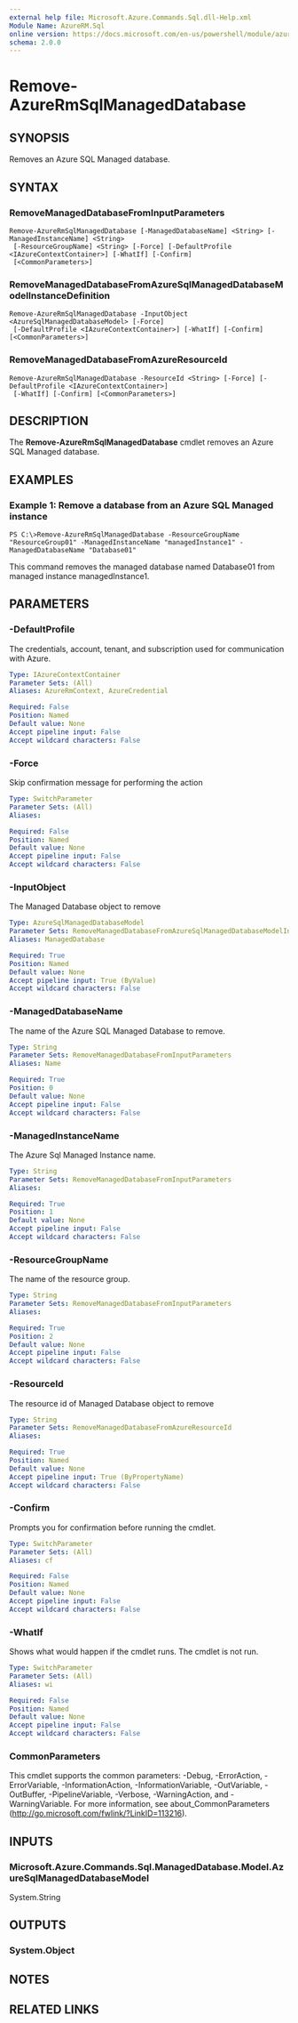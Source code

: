 ```yaml
---
external help file: Microsoft.Azure.Commands.Sql.dll-Help.xml
Module Name: AzureRM.Sql
online version: https://docs.microsoft.com/en-us/powershell/module/azurerm.sql/remove-azurermsqlmanageddatabase
schema: 2.0.0
---
```


# Remove-AzureRmSqlManagedDatabase

## SYNOPSIS
Removes an Azure SQL Managed database.

## SYNTAX

### RemoveManagedDatabaseFromInputParameters
```
Remove-AzureRmSqlManagedDatabase [-ManagedDatabaseName] <String> [-ManagedInstanceName] <String>
 [-ResourceGroupName] <String> [-Force] [-DefaultProfile <IAzureContextContainer>] [-WhatIf] [-Confirm]
 [<CommonParameters>]
```

### RemoveManagedDatabaseFromAzureSqlManagedDatabaseModelInstanceDefinition
```
Remove-AzureRmSqlManagedDatabase -InputObject <AzureSqlManagedDatabaseModel> [-Force]
 [-DefaultProfile <IAzureContextContainer>] [-WhatIf] [-Confirm] [<CommonParameters>]
```

### RemoveManagedDatabaseFromAzureResourceId
```
Remove-AzureRmSqlManagedDatabase -ResourceId <String> [-Force] [-DefaultProfile <IAzureContextContainer>]
 [-WhatIf] [-Confirm] [<CommonParameters>]
```

## DESCRIPTION
The **Remove-AzureRmSqlManagedDatabase** cmdlet removes an Azure SQL Managed database.

## EXAMPLES

### Example 1: Remove a database from an Azure SQL Managed instance
```
PS C:\>Remove-AzureRmSqlManagedDatabase -ResourceGroupName "ResourceGroup01" -ManagedInstanceName "managedInstance1" -ManagedDatabaseName "Database01"
```

This command removes the managed database named Database01 from managed instance managedInstance1.

## PARAMETERS

### -DefaultProfile
The credentials, account, tenant, and subscription used for communication with Azure.

```yaml
Type: IAzureContextContainer
Parameter Sets: (All)
Aliases: AzureRmContext, AzureCredential

Required: False
Position: Named
Default value: None
Accept pipeline input: False
Accept wildcard characters: False
```

### -Force
Skip confirmation message for performing the action

```yaml
Type: SwitchParameter
Parameter Sets: (All)
Aliases:

Required: False
Position: Named
Default value: None
Accept pipeline input: False
Accept wildcard characters: False
```

### -InputObject
The Managed Database object to remove

```yaml
Type: AzureSqlManagedDatabaseModel
Parameter Sets: RemoveManagedDatabaseFromAzureSqlManagedDatabaseModelInstanceDefinition
Aliases: ManagedDatabase

Required: True
Position: Named
Default value: None
Accept pipeline input: True (ByValue)
Accept wildcard characters: False
```

### -ManagedDatabaseName
The name of the Azure SQL Managed Database to remove.

```yaml
Type: String
Parameter Sets: RemoveManagedDatabaseFromInputParameters
Aliases: Name

Required: True
Position: 0
Default value: None
Accept pipeline input: False
Accept wildcard characters: False
```

### -ManagedInstanceName
The Azure Sql Managed Instance name.

```yaml
Type: String
Parameter Sets: RemoveManagedDatabaseFromInputParameters
Aliases:

Required: True
Position: 1
Default value: None
Accept pipeline input: False
Accept wildcard characters: False
```

### -ResourceGroupName
The name of the resource group.

```yaml
Type: String
Parameter Sets: RemoveManagedDatabaseFromInputParameters
Aliases:

Required: True
Position: 2
Default value: None
Accept pipeline input: False
Accept wildcard characters: False
```

### -ResourceId
The resource id of Managed Database object to remove

```yaml
Type: String
Parameter Sets: RemoveManagedDatabaseFromAzureResourceId
Aliases:

Required: True
Position: Named
Default value: None
Accept pipeline input: True (ByPropertyName)
Accept wildcard characters: False
```

### -Confirm
Prompts you for confirmation before running the cmdlet.

```yaml
Type: SwitchParameter
Parameter Sets: (All)
Aliases: cf

Required: False
Position: Named
Default value: None
Accept pipeline input: False
Accept wildcard characters: False
```

### -WhatIf
Shows what would happen if the cmdlet runs.
The cmdlet is not run.

```yaml
Type: SwitchParameter
Parameter Sets: (All)
Aliases: wi

Required: False
Position: Named
Default value: None
Accept pipeline input: False
Accept wildcard characters: False
```

### CommonParameters
This cmdlet supports the common parameters: -Debug, -ErrorAction, -ErrorVariable, -InformationAction, -InformationVariable, -OutVariable, -OutBuffer, -PipelineVariable, -Verbose, -WarningAction, and -WarningVariable.
For more information, see about_CommonParameters (http://go.microsoft.com/fwlink/?LinkID=113216).

## INPUTS

### Microsoft.Azure.Commands.Sql.ManagedDatabase.Model.AzureSqlManagedDatabaseModel
System.String


## OUTPUTS

### System.Object

## NOTES

## RELATED LINKS

